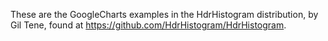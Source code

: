 These are the GoogleCharts examples in the HdrHistogram distribution, by Gil
Tene, found at https://github.com/HdrHistogram/HdrHistogram.
